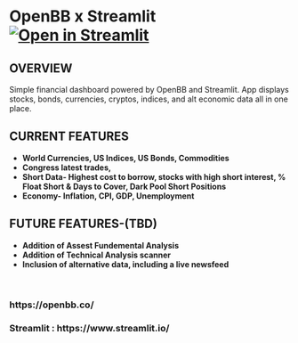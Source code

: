 # OpenBB x Streamlit [![Open in Streamlit](https://static.streamlit.io/badges/streamlit_badge_black_white.svg)](https://openbb.streamlitapp.com/)
<h2><b> OVERVIEW </b> </h2>
Simple financial dashboard powered by OpenBB and Streamlit. App displays stocks, bonds, currencies, cryptos, indices, and alt economic data all in one place.
  <br>
 <h2><b> CURRENT FEATURES </h2>
 <ul style="Current Features:square;">
  <li>World Currencies, US Indices, US Bonds, Commodities  </li>
  <li> Congress latest trades, </li>
  <li> Short Data- Highest cost to borrow, stocks with high short interest, % Float Short & Days to Cover, Dark Pool Short Positions </li>
  <li> Economy- Inflation, CPI, GDP, Unemployment</li>
</ul>
<h2><b> FUTURE FEATURES-(TBD) </h2>
 <ul style="FUTURE Features:square;">
  <li>Addition of Assest Fundemental Analysis </li>
  <li>Addition of Technical Analysis scanner </li>
  <li>Inclusion of alternative data, including a live newsfeed </li>
</ul>

<br>
<h3> https://openbb.co/ <h3>
<h3> Streamlit : https://www.streamlit.io/ </h3>
